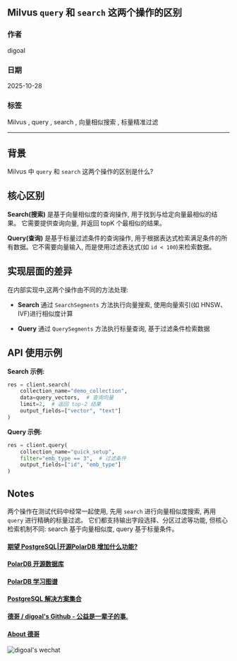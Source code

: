 ## Milvus `query` 和 `search` 这两个操作的区别
                                            
### 作者                                           
digoal                                          
                                         
### 日期                                        
2025-10-28                                        
                                          
### 标签                                          
Milvus , query , search , 向量相似搜索 , 标量精准过滤                                             
                                          
----                                          
                                          
## 背景    
Milvus 中 `query` 和 `search` 这两个操作的区别是什么?    
  
## 核心区别

**Search(搜索)** 是基于向量相似度的查询操作, 用于找到与给定向量最相似的结果。 它需要提供查询向量, 并返回 topK 个最相似的结果。 

**Query(查询)** 是基于标量过滤条件的查询操作, 用于根据表达式检索满足条件的所有数据。它不需要向量输入, 而是使用过滤表达式(如 `id < 100`)来检索数据。 

## 实现层面的差异

在内部实现中,这两个操作由不同的方法处理:

- **Search** 通过 `SearchSegments` 方法执行向量搜索, 使用向量索引(如 HNSW、IVF)进行相似度计算 

- **Query** 通过 `QuerySegments` 方法执行标量查询, 基于过滤条件检索数据  

## API 使用示例

**Search 示例:**
```python
res = client.search(
    collection_name="demo_collection",
    data=query_vectors,  # 查询向量
    limit=2,  # 返回 top-2 结果
    output_fields=["vector", "text"]
)
``` 

**Query 示例:**
```python
res = client.query(
    collection_name="quick_setup",
    filter="emb_type == 3",  # 过滤条件
    output_fields=["id", "emb_type"]
)
```  

## Notes
两个操作在测试代码中经常一起使用, 先用 `search` 进行向量相似度搜索, 再用 `query` 进行精确的标量过滤。 它们都支持输出字段选择、分区过滤等功能, 但核心检索机制不同: search 基于向量相似度, query 基于标量条件。 
  
    
#### [期望 PostgreSQL|开源PolarDB 增加什么功能?](https://github.com/digoal/blog/issues/76 "269ac3d1c492e938c0191101c7238216")
  
  
#### [PolarDB 开源数据库](https://openpolardb.com/home "57258f76c37864c6e6d23383d05714ea")
  
  
#### [PolarDB 学习图谱](https://www.aliyun.com/database/openpolardb/activity "8642f60e04ed0c814bf9cb9677976bd4")
  
  
#### [PostgreSQL 解决方案集合](../201706/20170601_02.md "40cff096e9ed7122c512b35d8561d9c8")
  
  
#### [德哥 / digoal's Github - 公益是一辈子的事.](https://github.com/digoal/blog/blob/master/README.md "22709685feb7cab07d30f30387f0a9ae")
  
  
#### [About 德哥](https://github.com/digoal/blog/blob/master/me/readme.md "a37735981e7704886ffd590565582dd0")
  
  
![digoal's wechat](../pic/digoal_weixin.jpg "f7ad92eeba24523fd47a6e1a0e691b59")
  
